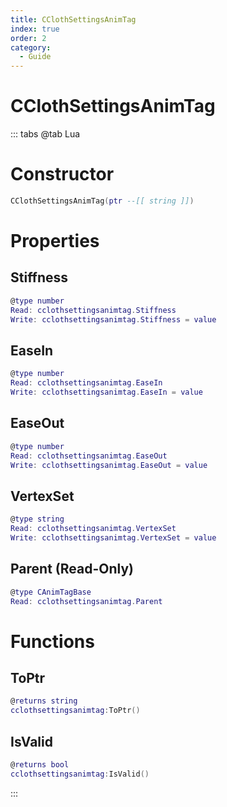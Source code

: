 ```yaml
---
title: CClothSettingsAnimTag
index: true
order: 2
category:
  - Guide
---
```


# CClothSettingsAnimTag

::: tabs
@tab Lua
# Constructor
```lua
CClothSettingsAnimTag(ptr --[[ string ]])
```
# Properties
## Stiffness 
```lua
@type number
Read: cclothsettingsanimtag.Stiffness
Write: cclothsettingsanimtag.Stiffness = value
```
## EaseIn 
```lua
@type number
Read: cclothsettingsanimtag.EaseIn
Write: cclothsettingsanimtag.EaseIn = value
```
## EaseOut 
```lua
@type number
Read: cclothsettingsanimtag.EaseOut
Write: cclothsettingsanimtag.EaseOut = value
```
## VertexSet 
```lua
@type string
Read: cclothsettingsanimtag.VertexSet
Write: cclothsettingsanimtag.VertexSet = value
```
## Parent (Read-Only)
```lua
@type CAnimTagBase
Read: cclothsettingsanimtag.Parent
```
# Functions
## ToPtr
```lua
@returns string
cclothsettingsanimtag:ToPtr()
```
## IsValid
```lua
@returns bool
cclothsettingsanimtag:IsValid()
```

:::